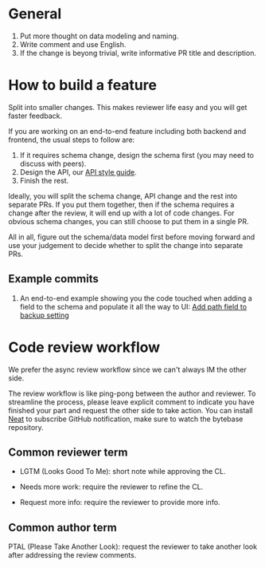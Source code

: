 # General

1. Put more thought on data modeling and naming.
1. Write comment and use English.
1. If the change is beyong trivial, write informative PR title and description.


# How to build a feature

Split into smaller changes. This makes reviewer life easy and you will get faster feedback.

If you are working on an end-to-end feature including both backend and frontend, the usual steps to follow are:

1. If it requires schema change, design the schema first (you may need to discuss with peers).
1. Design the API, our [API style guide](https://github.com/bytebase/bytebase/blob/main/docs/api-style-guide.md).
1. Finish the rest.

Ideally, you will split the schema change, API change and the rest into separate PRs. If you put them together, then if the schema requires a change after the review, it will end up with a lot of code changes. For obvious schema changes, you can still choose to put them in a single PR.

All in all, figure out the schema/data model first before moving forward and use your judgement to decide whether to split the change into separate PRs.

## Example commits

1. An end-to-end example showing you the code touched when adding a field to the schema and populate it all the way to UI: [Add path field to backup setting](https://github.com/bytebase/bytebase/commit/a7c28a4fefb2c2cff0c1ed9bb7fc043a47f535cd#diff-e547f2c710d4d67f2887ee13f4361d35537404829114e9c10d6aa5f48b3179dc)


# Code review workflow

We prefer the async review workflow since we can't always IM the other side.

The review workflow is like ping-pong between the author and reviewer. To streamline the process, please leave explicit comment to indicate you have finished your part and request the other side to take action. You can install [Neat](https://neat.run/) to subscribe GitHub notification, make sure to watch the bytebase repository.


## Common reviewer term
* LGTM (Looks Good To Me): short note while approving the CL.

* Needs more work: require the reviewer to refine the CL.

* Request more info: require the reviewer to provide more info.

## Common author term

PTAL (Please Take Another Look): request the reviewer to take another look after addressing the review comments.